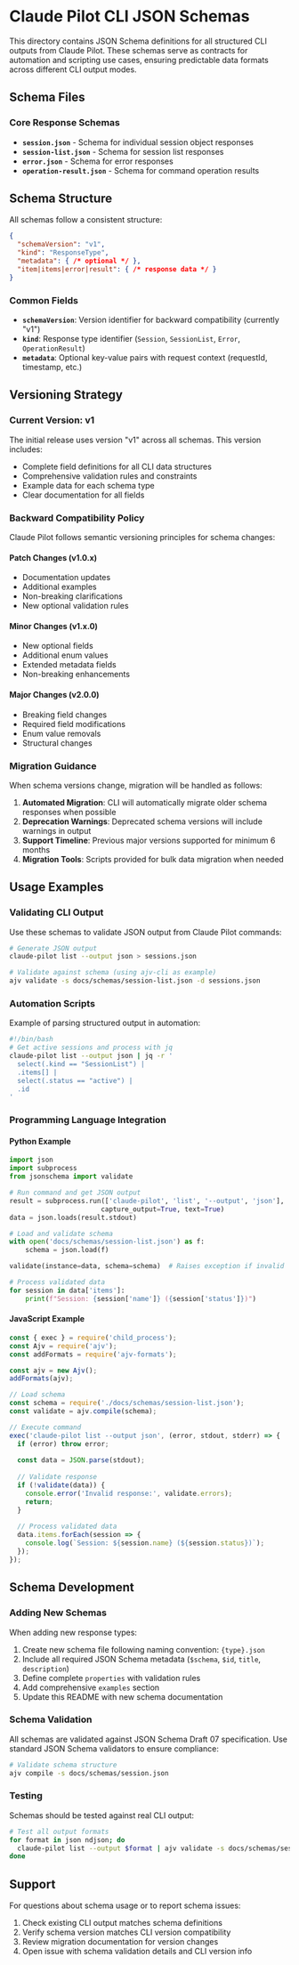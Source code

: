 # Claude Pilot CLI JSON Schemas

This directory contains JSON Schema definitions for all structured CLI outputs from Claude Pilot. These schemas serve as contracts for automation and scripting use cases, ensuring predictable data formats across different CLI output modes.

## Schema Files

### Core Response Schemas

- **`session.json`** - Schema for individual session object responses
- **`session-list.json`** - Schema for session list responses  
- **`error.json`** - Schema for error responses
- **`operation-result.json`** - Schema for command operation results

## Schema Structure

All schemas follow a consistent structure:

```json
{
  "schemaVersion": "v1",
  "kind": "ResponseType",
  "metadata": { /* optional */ },
  "item|items|error|result": { /* response data */ }
}
```

### Common Fields

- **`schemaVersion`**: Version identifier for backward compatibility (currently "v1")
- **`kind`**: Response type identifier (`Session`, `SessionList`, `Error`, `OperationResult`)
- **`metadata`**: Optional key-value pairs with request context (requestId, timestamp, etc.)

## Versioning Strategy

### Current Version: v1

The initial release uses version "v1" across all schemas. This version includes:

- Complete field definitions for all CLI data structures
- Comprehensive validation rules and constraints
- Example data for each schema type
- Clear documentation for all fields

### Backward Compatibility Policy

Claude Pilot follows semantic versioning principles for schema changes:

#### Patch Changes (v1.0.x)
- Documentation updates
- Additional examples
- Non-breaking clarifications
- New optional validation rules

#### Minor Changes (v1.x.0)
- New optional fields
- Additional enum values
- Extended metadata fields
- Non-breaking enhancements

#### Major Changes (v2.0.0)
- Breaking field changes
- Required field modifications
- Enum value removals
- Structural changes

### Migration Guidance

When schema versions change, migration will be handled as follows:

1. **Automated Migration**: CLI will automatically migrate older schema responses when possible
2. **Deprecation Warnings**: Deprecated schema versions will include warnings in output
3. **Support Timeline**: Previous major versions supported for minimum 6 months
4. **Migration Tools**: Scripts provided for bulk data migration when needed

## Usage Examples

### Validating CLI Output

Use these schemas to validate JSON output from Claude Pilot commands:

```bash
# Generate JSON output
claude-pilot list --output json > sessions.json

# Validate against schema (using ajv-cli as example)
ajv validate -s docs/schemas/session-list.json -d sessions.json
```

### Automation Scripts

Example of parsing structured output in automation:

```bash
#!/bin/bash
# Get active sessions and process with jq
claude-pilot list --output json | jq -r '
  select(.kind == "SessionList") |
  .items[] |
  select(.status == "active") |
  .id
'
```

### Programming Language Integration

#### Python Example

```python
import json
import subprocess
from jsonschema import validate

# Run command and get JSON output
result = subprocess.run(['claude-pilot', 'list', '--output', 'json'], 
                       capture_output=True, text=True)
data = json.loads(result.stdout)

# Load and validate schema
with open('docs/schemas/session-list.json') as f:
    schema = json.load(f)

validate(instance=data, schema=schema)  # Raises exception if invalid

# Process validated data
for session in data['items']:
    print(f"Session: {session['name']} ({session['status']})")
```

#### JavaScript Example

```javascript
const { exec } = require('child_process');
const Ajv = require('ajv');
const addFormats = require('ajv-formats');

const ajv = new Ajv();
addFormats(ajv);

// Load schema
const schema = require('./docs/schemas/session-list.json');
const validate = ajv.compile(schema);

// Execute command
exec('claude-pilot list --output json', (error, stdout, stderr) => {
  if (error) throw error;
  
  const data = JSON.parse(stdout);
  
  // Validate response
  if (!validate(data)) {
    console.error('Invalid response:', validate.errors);
    return;
  }
  
  // Process validated data
  data.items.forEach(session => {
    console.log(`Session: ${session.name} (${session.status})`);
  });
});
```

## Schema Development

### Adding New Schemas

When adding new response types:

1. Create new schema file following naming convention: `{type}.json`
2. Include all required JSON Schema metadata (`$schema`, `$id`, `title`, `description`)
3. Define complete `properties` with validation rules
4. Add comprehensive `examples` section
5. Update this README with new schema documentation

### Schema Validation

All schemas are validated against JSON Schema Draft 07 specification. Use standard JSON Schema validators to ensure compliance:

```bash
# Validate schema structure
ajv compile -s docs/schemas/session.json
```

### Testing

Schemas should be tested against real CLI output:

```bash
# Test all output formats
for format in json ndjson; do
  claude-pilot list --output $format | ajv validate -s docs/schemas/session-list.json
done
```

## Support

For questions about schema usage or to report schema issues:

1. Check existing CLI output matches schema definitions
2. Verify schema version matches CLI version compatibility
3. Review migration documentation for version changes
4. Open issue with schema validation details and CLI version info